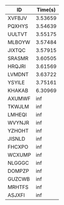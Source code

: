 |ID|Time(s)|
|-|-|
|XVFBJV|3.53659|
|PQXHYS|3.54639|
|UULTVT|3.55175|
|MLBOYW|3.57484|
|JIXTQC|3.57915|
|SRASMR|3.60505|
|HRQJRI|3.61569|
|LVMDNT|3.63722|
|YSYILE|3.75161|
|KHAKAB|6.30969|
|AXUMWF|inf|
|TKWJLM|inf|
|LMHEQI|inf|
|WVYNJR|inf|
|YZHOHT|inf|
|JISNLD|inf|
|FHCXPO|inf|
|WCXUMP|inf|
|NLGGGC|inf|
|DOMPZP|inf|
|GUZCWB|inf|
|MRHTFS|inf|
|ASJXFI|inf|
